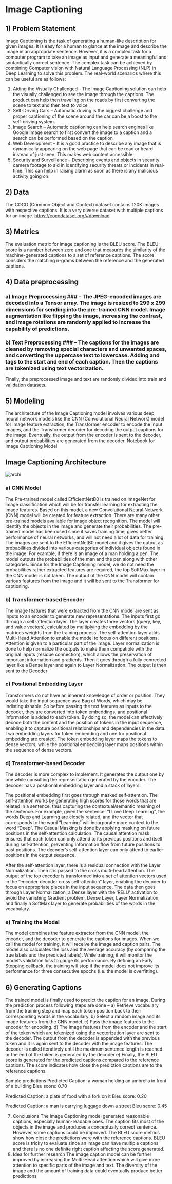 # Image Captioning
## 1) Problem Statement
Image Captioning is the task of generating a human-like description for given images. It is easy for a human to glance at the image and describe the image in an appropriate sentence. However, it is a complex task for a computer program to take an image as input and generate a meaningful and syntactically correct sentence. The complex task can be achieved by combining Computer vision with Natural Language Processing (NLP) in Deep Learning to solve this problem.
The real-world scenarios where this can be useful are as follows:
1)	Aiding the Visually Challenged - The Image Captioning solution can help the visually challenged to see the image through the captions. The product can help then traveling on the roads by first converting the scene to text and then text to voice
2)	Self-Driving Cars – Automatic driving is the biggest challenge and proper captioning of the scene around the car can be a boost to the self-driving system.
3)	Image Search – Automatic captioning can help search engines like Google Image search to first convert the image to a caption and a search can be performed based on the caption
4)	Web Development – It is a good practice to describe any image that is dynamically appearing on the web page that can be read or heard instead of just seen. This makes web content accessible. 
5)	Security and Surveillance – Describing events and objects in security camera footage to aid in identifying security threats or incidents in real-time. This can help in raising alarm as soon as there is any malicious activity going on.
## 2) Data
The COCO (Common Object and Context) dataset contains 120K images with respective captions. It is a very diverse dataset with multiple captions for an image.
https://cocodataset.org/#download

## 3) Metrics
The evaluation metric for image captioning is the BLEU score. The BLEU score is a number between zero and one that measures the similarity of the machine-generated captions to a set of reference captions. The score considers the matching n-grams between the reference and the generated captions. 
## 4) Data preprocessing 
### a)	Image Preprocessing ### – The JPEG-encoded images are decoded into a Tensor array. The image is resized to 299 x 299 dimensions for sending into the pre-trained CNN model. Image augmentation like flipping the image, increasing the contrast, and image rotations are randomly applied to increase the capability of predictions.
### b)	Text Preprocessing  ### – The captions for the images are cleaned by removing special characters and unwanted spaces, and converting the uppercase text to lowercase. Adding <start> and <end> tags to the start and end of each caption. Then the captions are tokenized using text vectorization.

Finally, the preprocessed image and text are randomly divided into train and validation datasets.
## 5) Modeling
The architecture of the Image Captioning model involves various deep neural network models like the CNN (Convolutional Neural Network) model for image feature extraction, the Transformer encoder to encode the input images, and the Transformer decoder for decoding the output captions for the image. Eventually, the output from the encoder is sent to the decoder, and output probabilities are generated from the decoder. 
Notebook for Image Captioning Model


## Image Captioning Architecture
 
![archi](../Transformer%Architecture.jpg)

### a)	 CNN Model

The Pre-trained model called EfficientNetB0 is trained on ImageNet for image classification which will be for transfer learning for extracting the image features. Based on this model, a new Convolutional Neural Network (CNN) model will be created for feature extraction. There are many other pre-trained models available for image object recognition. The model will identify the objects in the image and generate their probabilities. The pre-trained model has been used since it saves training time, gives better performance of neural networks, and will not need a lot of data for training. The images are sent to the EfficientNetB0 model and it gives the output as probabilities divided into various categories of individual objects found in the image. For example, if there is an image of a man holding a pen. The model outputs the probabilities of the man and the pen along with other categories. Since for the Image Captioning model, we do not need the probabilities rather extracted features are required, the top SoftMax layer in the CNN model is not taken. The output of the CNN model will contain various features from the image and it will be sent to the Transformer for captioning.

### b)	 Transformer-based Encoder

The image features that were extracted from the CNN model are sent as inputs to an encoder to generate new representations. The inputs first go through a self-attention layer. The layer creates three vectors (query, key, and value vectors), calculated by multiplying the embedding by the matrices weights from the training process. The self-attention layer adds Multi-Head Attention to enable the model to focus on different positions. Attention is given to a particular part of the image. Layer normalization is done to help normalize the outputs to make them compatible with the original inputs (residue connection), which allows the preservation of important information and gradients. Then it goes through a fully connected layer like a Dense layer and again to Layer Normalization. The output is then sent to the Decoder





### c)	 Positional Embedding Layer

Transformers do not have an inherent knowledge of order or position. They would take the input sequence as a Bag of Words, which may be indistinguishable. So before passing the text features as inputs to the decoder, they are converted into token embeddings, and positional information is added to each token. By doing so, the model can effectively decode both the content and the position of tokens in the input sequence, enabling it to capture positional relationships and dependencies in the data. Two embedding layers for token embedding and one for positional embedding are created. The token embedding layer maps the tokens to dense vectors, while the positional embedding layer maps positions within the sequence of dense vectors.

### d)	 Transformer-based Decoder

The decoder is more complex to implement. It generates the output one by one while consulting the representation generated by the encoder. The decoder has a positional embedding layer and a stack of layers. 

The positional embedding first goes through masked self-attention. The self-attention works by generating high scores for those words that are related in a sentence, thus capturing the contextual/semantic meaning of the sentence. For example, given the sentence: “I Love Deep Learning”, the words Deep and Learning are closely related, and the vector that corresponds to the word “Learning” will incorporate more context to the word “Deep”. The Casual Masking is done by applying masking on future positions in the self-attention calculation. The causal attention mask ensures that each token can only attend to its previous positions and itself during self-attention, preventing information flow from future positions to past positions. The decoder’s self-attention layer can only attend to earlier positions in the output sequence.    

After the self-attention layer, there is a residual connection with the Layer Normalization.  Then it is passed to the cross multi-head attention. The output of the top encoder is transformed into a set of attention vectors used in the “encoder-decoder cross self-attention” layer, enabling the decoder to focus on appropriate places in the input sequence. The data then goes through Layer Normalization, a Dense layer with the ‘RELU’ activation to avoid the vanishing Gradient problem, Dense Layer, Layer Normalization, and finally a SoftMax layer to generate probabilities of the words in the vocabulary. 

### e)	Training the Model
The model combines the feature extractor from the CNN model, the encoder, and the decoder to generate the captions for images. When we call the model for training, it will receive the image and caption pairs. The model also calculates the loss and the average accuracy (by comparing the true labels and the predicted labels). While training, it will monitor the model’s validation loss to gauge its performance. By defining an Early Stopping callback, the training will stop if the model does not improve its performance for three consecutive epochs (i.e. the model is overfitting).
## 6) Generating Captions
The trained model is finally used to predict the caption for an image. During the prediction process following steps are done – 
a)	Retrieve vocabulary from the training step and map each token position back to their corresponding words in the vocabulary.
b)	Select a random image and its image features from the CNN model.
c)	Pass the image features to the encoder for encoding.
d)	The image features from the encoder and the start of the token <start> which are tokenized using the vectorization layer are sent to the decoder. The output from the decoder is appended with the previous token and it is again sent to the decoder with the image features. The decoder is called iteratively until the maximum sentence length is reached or the end of the token <end> is generated by the decoder
e)	Finally, the BLEU score is generated for the predicted captions compared to the reference captions. The score indicates how close the prediction captions are to the reference captions.





Sample predictions
Predicted Caption: a woman holding an umbrella in front of a building
Bleu score: 0.70

                                  
Predicted Caption: a plate of food with a fork on it
Bleu score: 0.20

                                     
Predicted Caption: a man is carrying luggage down a street
Bleu score: 0.45

                                      
7) Conclusions
The Image Captioning model generated reasonable captions, especially human-readable ones. The caption fits most of the objects in the image and produces a conceptually correct sentence. However, some captions could be improved. The BLEU score metrics show how close the predictions were with the reference captions. BLEU score is tricky to evaluate since an image can have multiple captions and there is no one definite right caption affecting the score generated.
8) Idea for further research
The image caption model can be further improved by increasing the Multi-Head attention which will give more attention to specific parts of the image and text. The diversity of the image and the amount of training data could eventually produce better predictions

